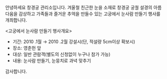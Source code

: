 안녕하세요 창경궁 관리소입니다. 겨울철 친근한 눈을 소재로 창경궁 궁궐 설경의 아름다움을 감상하고 가족들과 즐거운 추억을 만들수 있는 고궁에서 눈사람 만들기 행사를 개최합니다.

<고궁에서 눈사람 만들기 행사개요>
- 기간: 2010 .1월 → 2010 .2월 강설시(단, 적설량 5cm이상 확보시)
- 장소: 영춘헌 앞
- 대상: 일반 관람객(별도의 신청없이 누구나 참가 가능)
- 내용: 눈사람 만들기, 눈뭉치로 과녁 맞추기

감사합니다.